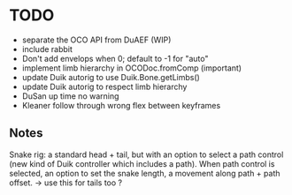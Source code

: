 # TODO

- separate the OCO API from DuAEF (WIP)
- include rabbit
- Don't add envelops when 0; default to -1 for "auto"
- implement limb hierarchy in OCODoc.fromComp (important)
- update Duik autorig to use Duik.Bone.getLimbs()
- update Duik autorig to respect limb hierarchy
- DuSan up time no warning
- Kleaner follow through wrong flex between keyframes

## Notes

Snake rig: a standard head + tail, but with an option to select a path control (new kind of Duik controller which includes a path). When path control is selected, an option to set the snake length, a movement along path + path offset.
-> use this for tails too ?
